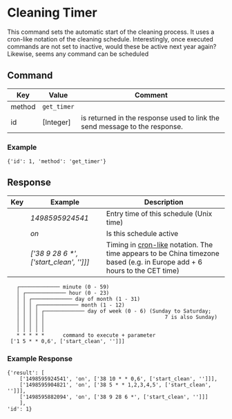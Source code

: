# Cleaning Timer

This command sets the automatic start of the cleaning process.
It uses a cron-like notation of the cleaning schedule.
Interestingly, once executed commands are not set to inactive, would these be active next year again?
Likewise, seems any command can be scheduled

## Command
| Key  | Value  | Comment  |
| ------- | ----------- | ------- |
| method | `get_timer` |  | 
| id   | [Integer] | is returned in the response used to link the send message to the response. |

### Example
`{'id': 1, 'method': 'get_timer'}`

## Response

|  Key  | Example | Description |
| ------------ |------ |------------------------------ |
|   |  _1498595924541_ | Entry time of this schedule (Unix time) |
|   |  _on_ | Is this schedule active |
|   |  _['38 9 28 6 *', ['start_clean', '']]]_ | Timing in [cron-like](https://en.wikipedia.org/wiki/Cron) notation. The time appears to be China timezone based (e.g. in Europe add + 6 hours to the CET time)|


```
   ┌───────────── minute (0 - 59)
   │ ┌───────────── hour (0 - 23)
   │ │ ┌───────────── day of month (1 - 31)
   │ │ │ ┌───────────── month (1 - 12)
   │ │ │ │ ┌───────────── day of week (0 - 6) (Sunday to Saturday;
   │ │ │ │ │                                       7 is also Sunday)
   │ │ │ │ │
   │ │ │ │ │
   * * * * *      command to execute + parameter
 ['1 5 * * 0,6', ['start_clean', '']]]
 ```
 
### Example Response

```
{'result': [
	['1498595924541', 'on', ['38 10 * * 0,6', ['start_clean', '']]], 
	['1498595904821', 'on', ['38 5 * * 1,2,3,4,5', ['start_clean', '']]], 
	['1498595882094', 'on', ['38 9 28 6 *', ['start_clean', '']]]
	], 
'id': 1}
```
